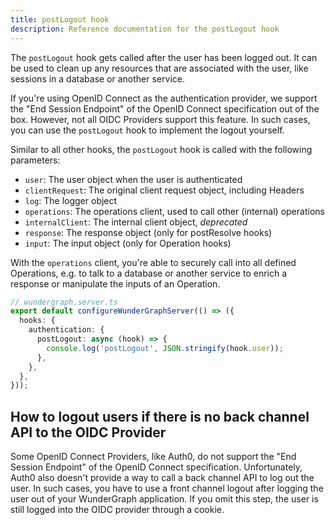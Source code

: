 ```yaml
---
title: postLogout hook
description: Reference documentation for the postLogout hook
---
```


The `postLogout` hook gets called after the user has been logged out.
It can be used to clean up any resources that are associated with the user,
like sessions in a database or another service.

If you're using OpenID Connect as the authentication provider, we support the "End Session Endpoint" of the OpenID Connect specification out of the box.
However, not all OIDC Providers support this feature.
In such cases, you can use the `postLogout` hook to implement the logout yourself.

Similar to all other hooks,
the `postLogout` hook is called with the following parameters:

- `user`: The user object when the user is authenticated
- `clientRequest`: The original client request object, including Headers
- `log`: The logger object
- `operations`: The operations client, used to call other (internal) operations
- `internalClient`: The internal client object, _deprecated_
- `response`: The response object (only for postResolve hooks)
- `input`: The input object (only for Operation hooks)

With the `operations` client,
you're able to securely call into all defined Operations,
e.g. to talk to a database or another service to enrich a response or manipulate the inputs of an Operation.

```typescript
// wundergraph.server.ts
export default configureWunderGraphServer(() => ({
  hooks: {
    authentication: {
      postLogout: async (hook) => {
        console.log('postLogout', JSON.stringify(hook.user));
      },
    },
  },
}));
```

## How to logout users if there is no back channel API to the OIDC Provider

Some OpenID Connect Providers, like Auth0, do not support the "End Session Endpoint" of the OpenID Connect specification.
Unfortunately, Auth0 also doesn't provide a way to call a back channel API to log out the user.
In such cases, you have to use a front channel logout after logging the user out of your WunderGraph application.
If you omit this step, the user is still logged into the OIDC provider through a cookie.
